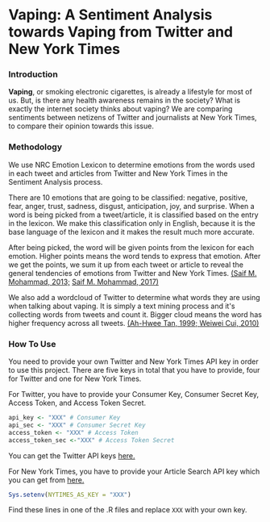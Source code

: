 # Vaping: A Sentiment Analysis towards Vaping from Twitter and New York Times

### Introduction

**Vaping**, or smoking electronic cigarettes, is already a lifestyle for most of us. But, is there any health awareness remains in the society? What is exactly the internet society thinks about vaping? We are comparing sentiments between netizens of Twitter and journalists at New York Times,  to compare their opinion towards this issue.

### Methodology

We use NRC Emotion Lexicon to determine emotions from the words used in each tweet and articles from Twitter and New York Times in the Sentiment Analysis process. 

There are 10 emotions that are going to be classified: negative, positive, fear, anger, trust, sadness, disgust, anticipation, joy, and surprise. When a word is being picked from a tweet/article, it is classified based on the entry in the lexicon. We make this classification only in English,
because it is the base language of the lexicon and it makes the result much more accurate.

After being picked, the word will be given points from the lexicon for each emotion. Higher points means the word tends to express that emotion. 
After we get the points, we sum it up from each tweet or article to reveal the general tendencies of emotions from Twitter and New York Times. [(Saif M. Mohammad, 2013;](https://arxiv.org/pdf/1308.6297.pdf) [ Saif M. Mohammad, 2017)](http://saifmohammad.com/WebDocs/TweetEmotionIntensities-starsem2017.pdf)

We also add a wordcloud of Twitter to determine what words they are using when talking about vaping. It is simply a text mining process and it's collecting words from tweets and count it. Bigger cloud means the word has higher frequency across all tweets. [(Ah-Hwee Tan, 1999; ](http://www.ntu.edu.sg/home/asahtan/papers/tm_pakdd99.pdf)[ Weiwei Cui, 2010)](https://ieeexplore.ieee.org/abstract/document/5429600/)


### How To Use

You need to provide your own Twitter and New York Times API key in order to use this project. 
There are five keys in total that you have to provide, four for Twitter and one for New York Times.

For Twitter, you have to provide your Consumer Key, Consumer Secret Key, Access Token, and Access Token Secret.

```R
api_key <- "XXX" # Consumer Key
api_sec <- "XXX" # Consumer Secret Key
access_token <- "XXX" # Access Token
access_token_sec <-"XXX" # Access Token Secret
```
You can get the Twitter API keys [here.](https://apps.twitter.com)

For New York Times, you have to provide your Article Search API key which you can get from [here.](https://developer.nytimes.com/)
```R
Sys.setenv(NYTIMES_AS_KEY = "XXX")
```
Find these lines in one of the .R files and replace `XXX` with your own key.

